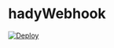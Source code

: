 # hadyWebhook

<a href="https://heroku.com/deploy?template=https://github.com/Cj-Estipona/hadyWebhook/tree/master">
  <img src="https://www.herokucdn.com/deploy/button.svg" alt="Deploy">
</a>
